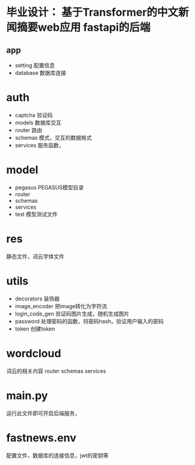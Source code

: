 # 毕业设计： 基于Transformer的中文新闻摘要web应用 fastapi的后端

## app
- setting 配置信息
- database 数据库连接

# auth
- captcha 验证码
- models 数据库交互
- router 路由
- schemas 模式，交互的数据格式
- services 服务函数，

# model
- pegasus PEGASUS模型目录
- router
- schemas
- services
- test 模型测试文件

# res
静态文件，词云字体文件

# utils
- decorators 装饰器
- image_encoder 把image转化为字符流
- login_code_gen 验证码图片生成，随机生成图片
- password 处理密码的函数，将密码hash，验证用户输入的密码
- token 创建token

# wordcloud
词云的相关内容
router
schemas
services 

# main.py
运行此文件即可开启后端服务，

# fastnews.env
配置文件，数据库的连接信息，jwt的密钥等